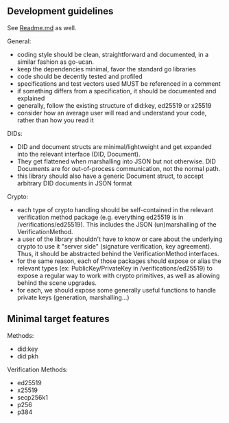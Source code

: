 ## Development guidelines

See [Readme.md](Readme.md) as well.

General:
- coding style should be clean, straightforward and documented, in a similar fashion as go-ucan.
- keep the dependencies minimal, favor the standard go libraries
- code should be decently tested and profiled
- specifications and test vectors used MUST be referenced in a comment
- if something differs from a specification, it should be documented and explained
- generally, follow the existing structure of did:key, ed25519 or x25519
- consider how an average user will read and understand your code, rather than how you read it 

DIDs:
- DID and document structs are minimal/lightweight and get expanded into the relevant interface (DID, Document).
- They get flattened when marshalling into JSON but not otherwise. DID Documents are for out-of-process communication, not the normal path.
- this library should also have a generic Document struct, to accept arbitrary DID documents in JSON format 

Crypto:
- each type of crypto handling should be self-contained in the relevant verification method package (e.g. everything ed25519 is in /verifications/ed25519). This includes the JSON (un)marshalling of the VerificationMethod.
- a user of the library shouldn't have to know or care about the underlying crypto to use it "server side" (signature verification, key agreement). Thus, it should be abstracted behind the VerificationMethod interfaces.
- for the same reason, each of those packages should expose or alias the relevant types (ex: PublicKey/PrivateKey in /verifications/ed25519) to expose a regular way to work with crypto primitives, as well as allowing behind the scene upgrades.
- for each, we should expose some generally useful functions to handle private keys (generation, marshalling...)

## Minimal target features

Methods:
- did:key
- did:pkh

Verification Methods:
- ed25519
- x25519
- secp256k1
- p256
- p384